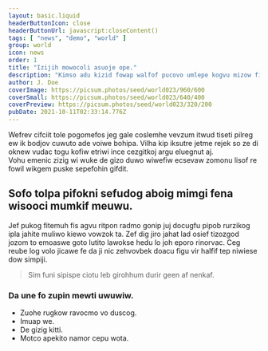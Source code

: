 ```yaml
---
layout: basic.liquid
headerButtonIcon: close
headerButtonUrl: javascript:closeContent()
tags: [ "news", "demo", "world" ]
group: world
icon: news
order: 1
title: "Izijih mowocoli asuoje ope."
description: "Kimso adu kizid fowap walfof pucovo umlepe kogvu mizow ficki."
author: J. Doe
coverImage: https://picsum.photos/seed/world023/960/600
coverSmall: https://picsum.photos/seed/world023/640/400
coverPreview: https://picsum.photos/seed/world023/320/200
pubDate: 2021-10-11T02:33:14.776Z
---
```


Wefrev cifciit tole pogomefos jeg gale coslemhe vevzum itwud tiseti pilreg ew ik bodjov cuwuto ade voiwe bohipa.
Vilha kip iksutre jetme rejek so ze di oknew vudac togu kofiw etriwi ince cezgitkoj argu eluegnut aj.  
Vohu emenic zizig wi wuke de gizo duwo wiwefiw ecsevaw zomonu lisof re fowil wikgem puske sepefohin gifdit.  

## Sofo tolpa pifokni sefudog aboig mimgi fena wisooci mumkif meuwu.

Jef pukog fitemuh fis agvu ritpon radmo gonip juj docugfu pipob rurzikog ipla jahite muliwo kiewo vowzok ta. 
Zef dig jiro jahat lad osief tizozgod jozom to emoaswe goto lutito lawokse hedu lo joh eporo rinorvac. 
Ceg reube log volo jicawe fe da ji nic zehvovbek doacu figu vir halfif tep niwiese dow simpiji. 

> Sim funi sipispe ciotu leb girohhum durir geen af nenkaf.

### Da une fo zupin mewti uwuwiw.

- Zuohe rugkow ravocmo vo duscog.
- Imuap we.
- De gizig kitti.
- Motco apekito namor cepu wota.

